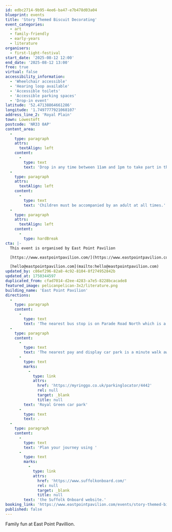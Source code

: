 ```yaml
---
id: edbc2714-9b95-4ee6-ba47-e7b478d03a04
blueprint: events
title: 'Story Themed Biscuit Decorating'
event_categories:
  - art
  - family-friendly
  - early-years
  - literature
organisers:
  - first-light-festival
start_date: '2025-08-12 12:00'
end_date: '2025-08-12 13:00'
free: true
virtual: false
accessibility_information:
  - 'Wheelchair accessible'
  - 'Hearing loop available'
  - 'Accessible toilets'
  - 'Accessible parking spaces'
  - 'Drop-in event'
latitude: '52.47138864661286'
longitude: '1.7497777921068107'
address_line_2: 'Royal Plain'
town: Lowestoft
postcode: 'NR33 0AP'
content_area:
  -
    type: paragraph
    attrs:
      textAlign: left
    content:
      -
        type: text
        text: 'Drop in any time between 11am and 1pm to take part in this free activity.'
  -
    type: paragraph
    attrs:
      textAlign: left
    content:
      -
        type: text
        text: 'Children must be accompanied by an adult at all times.'
  -
    type: paragraph
    attrs:
      textAlign: left
    content:
      -
        type: hardBreak
cta: |-
  This event is organised by East Point Pavilion

  [https://www.eastpointpavilion.com/](https://www.eastpointpavilion.com/)

  [hello@eastpointpavilion.com](mailto:hello@eastpointpavilion.com)
updated_by: c86ef296-82a8-4c92-8104-8f274952842b
updated_at: 1750344597
duplicated_from: cfad7014-d2ee-4283-a7e5-8228bcacade8
featured_image: pelicanpelican-3x2/literature.png
building_name: 'East Point Pavilion'
directions:
  -
    type: paragraph
    content:
      -
        type: text
        text: 'The nearest bus stop is on Parade Road North which is a three minute walk from East Point Pavilion. There is a selection of buses which connect us to the town centre for example, No X2, X22 and 109.'
  -
    type: paragraph
    content:
      -
        type: text
        text: 'The nearest pay and display car park is a minute walk away at '
      -
        type: text
        marks:
          -
            type: link
            attrs:
              href: 'https://myringgo.co.uk/parkinglocator/4442'
              rel: null
              target: _blank
              title: null
        text: 'Royal Green car park'
      -
        type: text
        text: .
  -
    type: paragraph
    content:
      -
        type: text
        text: 'Plan your journey using '
      -
        type: text
        marks:
          -
            type: link
            attrs:
              href: 'https://www.suffolkonboard.com/'
              rel: null
              target: _blank
              title: null
        text: 'the Suffolk Onboard website.'
booking_link: 'https://www.eastpointpavilion.com/events/story-themed-biscuit-decorating-with-national-literacy-trust'
published: false
---
```

Family fun at East Point Pavillion.